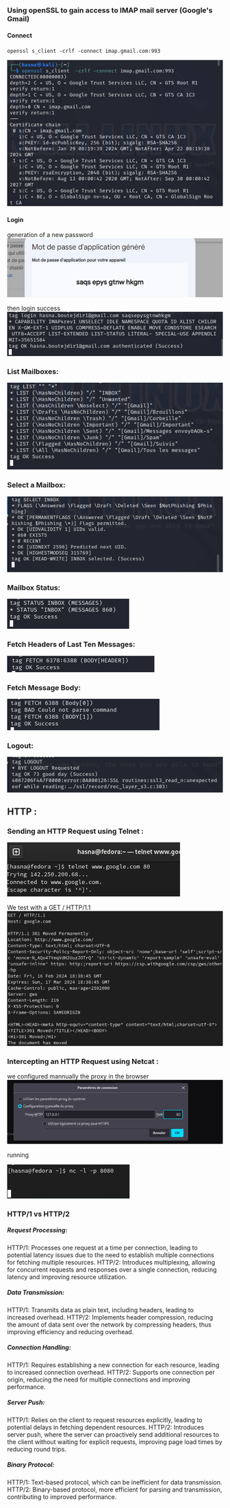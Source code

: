 ### Using openSSL to gain access to IMAP mail server (Google's Gmail)

#### Connect
`openssl s_client -crlf -connect imap.gmail.com:993`

![](images/connect.png)

#### Login
generation of a new password
![alt text](image.png)

then login success
![](image-1.png)

### List Mailboxes:
![alt text](image-2.png)

### Select a Mailbox:
![alt text](image-3.png)

### Mailbox Status:
![](image-4.png)

### Fetch Headers of Last Ten Messages:
![alt text](image-5.png)

### Fetch Message Body:

![alt text](image-6.png)

### Logout:
![alt text](image-7.png) 


## HTTP :

### Sending an HTTP Request using Telnet :

![alt text](image-8.png)

We test with a GET / HTTP/1.1 
![alt text](image-12.png)


### Intercepting an HTTP Request using Netcat :
we configured mannually the proxy in the browser
![alt text](image-10.png)

running

![alt text](image-11.png)

### HTTP/1 vs HTTP/2
##### Request Processing:

HTTP/1: Processes one request at a time per connection, leading to potential latency issues due to the need to establish multiple connections for fetching multiple resources.
HTTP/2: Introduces multiplexing, allowing for concurrent requests and responses over a single connection, reducing latency and improving resource utilization.
##### Data Transmission:

HTTP/1: Transmits data as plain text, including headers, leading to increased overhead.
HTTP/2: Implements header compression, reducing the amount of data sent over the network by compressing headers, thus improving efficiency and reducing overhead.
##### Connection Handling:

HTTP/1: Requires establishing a new connection for each resource, leading to increased connection overhead.
HTTP/2: Supports one connection per origin, reducing the need for multiple connections and improving performance.
##### Server Push:

HTTP/1: Relies on the client to request resources explicitly, leading to potential delays in fetching dependent resources.
HTTP/2: Introduces server push, where the server can proactively send additional resources to the client without waiting for explicit requests, improving page load times by reducing round trips.
##### Binary Protocol:

HTTP/1: Text-based protocol, which can be inefficient for data transmission.
HTTP/2: Binary-based protocol, more efficient for parsing and transmission, contributing to improved performance.



